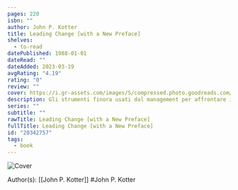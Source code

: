 ```yaml
---
pages: 220
isbn: ""
author: John P. Kotter
title: Leading Change [with a New Preface]
shelves:
  - to-read
datePublished: 1988-01-01
dateRead: ""
dateAdded: 2023-03-19
avgRating: "4.19"
rating: "0"
review: ""
cover: https://i.gr-assets.com/images/S/compressed.photo.goodreads.com/books/1388325454l/20342757.jpg
description: Gli strumenti finora usati dal management per affrontare il nuovo dinamismo dell'ambiente economico - come la qualità totale, il reengeneering, le ristrutturazioni - sono destinati al fallimento. In futuro, il ritmo del cambiamento non rallenterà; anzi, è molto probabile che nei prossimi decenni, nella maggior parte dei settori produttivi, la competizione subirà un'ulteriore accelerazione. Questo volume analizza il problema del cambiamento delle imprese e, attraverso una sorta di "percorso guidato", intende insegnare al manager come costruire le capacità di leadership indispensabili al rinnovamento delle organizzazioni aziendali. di soccorso alpino e speleologico; farmacia da viaggio; alimentazione.
series: ""
subtitle: ""
rawTitle: Leading Change [with a New Preface]
fullTitle: Leading Change [with a New Preface]
id: "20342757"
tags:
  - book
---
```


![Cover](https:&#x2F;&#x2F;i.gr-assets.com&#x2F;images&#x2F;S&#x2F;compressed.photo.goodreads.com&#x2F;books&#x2F;1388325454l&#x2F;20342757.jpg)

Author(s): [[John P. Kotter]] #John P. Kotter